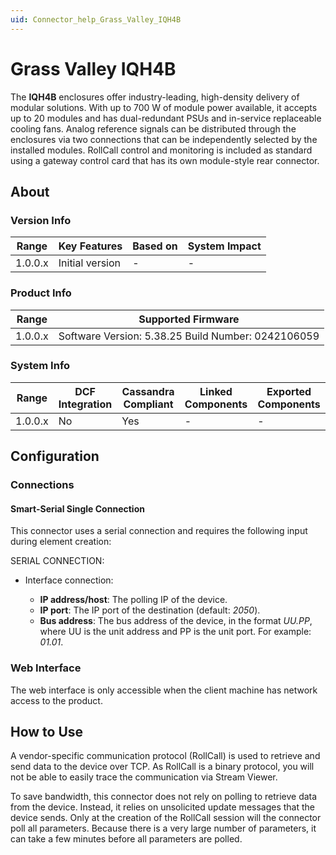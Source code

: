 ```yaml
---
uid: Connector_help_Grass_Valley_IQH4B
---
```


# Grass Valley IQH4B

The **IQH4B** enclosures offer industry-leading, high-density delivery of modular solutions. With up to 700 W of module power available, it accepts up to 20 modules and has dual-redundant PSUs and in-service replaceable cooling fans. Analog reference signals can be distributed through the enclosures via two connections that can be independently selected by the installed modules. RollCall control and monitoring is included as standard using a gateway control card that has its own module-style rear connector.

## About

### Version Info

| **Range** | **Key Features** | **Based on** | **System Impact** |
|-----------|------------------|--------------|-------------------|
| 1.0.0.x   | Initial version  | \-           | \-                |

### Product Info

| **Range** | **Supported Firmware**                             |
|-----------|----------------------------------------------------|
| 1.0.0.x   | Software Version: 5.38.25 Build Number: 0242106059 |

### System Info

| Range     | DCF Integration     | Cassandra Compliant     | Linked Components     | Exported Components     |
|-----------|---------------------|-------------------------|-----------------------|-------------------------|
| 1.0.0.x   | No                  | Yes                     | \-                    | \-                      |

## Configuration

### Connections

#### Smart-Serial Single Connection

This connector uses a serial connection and requires the following input during element creation:

SERIAL CONNECTION:

- Interface connection:

  - **IP address/host**: The polling IP of the device.
  - **IP port**: The IP port of the destination (default: *2050*).
  - **Bus address**: The bus address of the device, in the format *UU.PP*, where UU is the unit address and PP is the unit port. For example: *01.01*.

### Web Interface

The web interface is only accessible when the client machine has network access to the product.

## How to Use

A vendor-specific communication protocol (RollCall) is used to retrieve and send data to the device over TCP. As RollCall is a binary protocol, you will not be able to easily trace the communication via Stream Viewer.

To save bandwidth, this connector does not rely on polling to retrieve data from the device. Instead, it relies on unsolicited update messages that the device sends. Only at the creation of the RollCall session will the connector poll all parameters. Because there is a very large number of parameters, it can take a few minutes before all parameters are polled.
